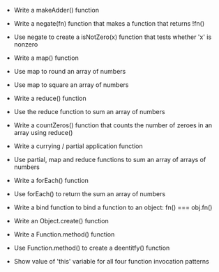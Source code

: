 - Write a makeAdder() function

- Write a negate(fn) function that makes a function that returns !fn()
- Use negate to create a isNotZero(x) function that tests whether 'x' is nonzero

- Write a map() function
- Use map to round an array of numbers
- Use map to square an array of numbers

- Write a reduce() function
- Use the reduce function to sum an array of numbers
- Write a countZeros() function that counts the number of zeroes in an array using reduce()

- Write a currying / partial application function
- Use partial, map and reduce functions to sum an array of arrays of numbers

- Write a forEach() function
- Use forEach() to return the sum an array of numbers

- Write a bind function to bind a function to an object: fn() === obj.fn()

- Write an Object.create() function

- Write a Function.method() function
- Use Function.method() to create a deentitfy() function

- Show value of 'this' variable for all four function invocation patterns

